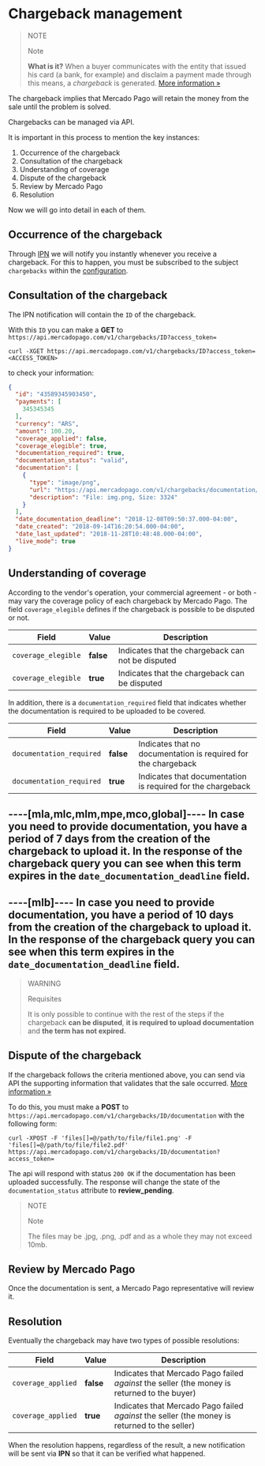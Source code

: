 # Chargeback management

> NOTE
>
> Note
>
> **What is it?** When a buyer communicates with the entity that issued his card (a bank, for example) and disclaim a payment made through this means, a _chargeback_ is generated. [More information &raquo;](https://www.mercadopago.com.ar/ayuda/recib%C3%AD-un-contracargo_4249)

The chargeback implies that Mercado Pago will retain the money from the sale until the problem is solved.

Chargebacks can be managed via API.

It is important in this process to mention the key instances:

1. Occurrence of the chargeback
2. Consultation of the chargeback
3. Understanding of coverage
4. Dispute of the chargeback
5. Review by Mercado Pago
6. Resolution

Now we will go into detail in each of them.

## Occurrence of the chargeback

Through [IPN](/guides/notifications/ipn.es.md) we will notify you instantly whenever you receive a chargeback. For this to happen, you must be subscribed to the subject `chargebacks` within the [configuration](https://www.mercadopago.com.ar/herramientas/notificaciones).

## Consultation of the chargeback

The IPN notification will contain the `ID` of the chargeback.

With this `ID` you can make a **GET** to` https://api.mercadopago.com/v1/chargebacks/ID?access_token=` 

```
curl -XGET https://api.mercadopago.com/v1/chargebacks/ID?access_token=<ACCESS_TOKEN>
```

to check your information:

```json
{
  "id": "43589345903450",
  "payments": [
    345345345
  ],
  "currency": "ARS",
  "amount": 100.20,
  "coverage_applied": false,
  "coverage_elegible": true,
  "documentation_required": true,
  "documentation_status": "valid",
  "documentation": [
    {
      "type": "image/png",
      "url": "https://api.mercadopago.com/v1/chargebacks/documentation/op/op-4ccf4f39-b6f7-4c7b-a5ce-e8941a2a2b5f?access_token=TEST-7330838325999170-111309-c5e69fb44fb5dc008668f64e27653767-345521533",
      "description": "File: img.png, Size: 3324"
    }
  ],
  "date_documentation_deadline": "2018-12-08T09:50:37.000-04:00",
  "date_created": "2018-09-14T16:20:54.000-04:00",
  "date_last_updated": "2018-11-28T10:48:48.000-04:00",
  "live_mode": true
}
```

## Understanding of coverage

According to the vendor's operation, your commercial agreement - or both - may vary the coverage policy of each chargeback by Mercado Pago. The field `coverage_elegible` defines if the chargeback is possible to be disputed or not.

| Field         | Value           | Description
| ----          | ----            | ----
| `coverage_elegible` | **false** | Indicates that the chargeback can not be disputed
| `coverage_elegible` | **true**  | Indicates that the chargeback can be disputed

In addition, there is a `documentation_required` field that indicates whether the documentation is required to be uploaded to be covered.

| Field         | Value           | Description
| ----          | ----            | ----
| `documentation_required` | **false** | Indicates that no documentation is required for the chargeback
| `documentation_required` | **true**  | Indicates that documentation is required for the chargeback


----[mla,mlc,mlm,mpe,mco,global]----
In case you need to provide documentation, you have a period of 7 days from the creation of the chargeback to upload it. In the response of the chargeback query you can see when this term expires in the `date_documentation_deadline` field.
------------
----[mlb]----
In case you need to provide documentation, you have a period of 10 days from the creation of the chargeback to upload it. In the response of the chargeback query you can see when this term expires in the `date_documentation_deadline` field.
------------

> WARNING		 
> 
> Requisites
>
>It is only possible to continue with the rest of the steps if the chargeback **can be disputed**, **it is required to upload documentation** and **the term has not expired.** 

## Dispute of the chargeback

If the chargeback follows the criteria mentioned above, you can send via API the supporting information that validates that the sale occurred. [More information &raquo;](https://www.mercadopago.com.ar/ayuda/recib%C3%AD-un-contracargo_4249) 

To do this, you must make a **POST** to `https://api.mercadopago.com/v1/chargebacks/ID/documentation` with the following form:
```
curl -XPOST -F 'files[]=@/path/to/file/file1.png' -F 'files[]=@/path/to/file/file2.pdf' https://api.mercadopago.com/v1/chargebacks/ID/documentation?access_token=
```

The api will respond with status `200 OK` if the documentation has been uploaded successfully. The response will change the state of the `documentation_status` attribute to **review_pending**.

> NOTE
>
> Note
>
> The files may be .jpg, .png, .pdf and as a whole they may not exceed 10mb.

## Review by Mercado Pago

Once the documentation is sent, a Mercado Pago representative will review it.

## Resolution

Eventually the chargeback may have two types of possible resolutions:

| Field         | Value           | Description
| ----          | ----            | ----
| `coverage_applied` | **false** | Indicates that Mercado Pago failed _against_ the seller (the money is returned to the buyer)
| `coverage_applied` | **true**  | Indicates that Mercado Pago failed _against_ the seller (the money is returned to the seller)

When the resolution happens, regardless of the result, a new notification will be sent via **IPN** so that it can be verified what happened.